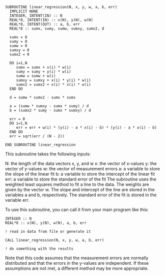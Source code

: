 ```
SUBROUTINE linear_regression(N, x, y, w, a, b, err)
  IMPLICIT NONE
  INTEGER, INTENT(IN) :: N
  REAL*8, INTENT(IN) :: x(N), y(N), w(N)
  REAL*8, INTENT(OUT) :: a, b, err
  REAL*8 :: sumx, sumy, sumw, sumxy, sumx2, d

  sumx = 0
  sumy = 0
  sumw = 0
  sumxy = 0
  sumx2 = 0

  DO i=1,N
     sumx = sumx + x(i) * w(i)
     sumy = sumy + y(i) * w(i)
     sumw = sumw + w(i)
     sumxy = sumxy + x(i) * y(i) * w(i)
     sumx2 = sumx2 + x(i) * x(i) * w(i)
  END DO

  d = sumw * sumx2 - sumx * sumx

  a = (sumw * sumxy - sumx * sumy) / d
  b = (sumx2 * sumy - sumx * sumxy) / d

  err = 0
  DO i=1,N
     err = err + w(i) * (y(i) - a * x(i) - b) * (y(i) - a * x(i) - b)
  END DO
  err = sqrt(err / (N - 2))

END SUBROUTINE linear_regression
```

This subroutine takes the following inputs:

N: the length of the data vectors x, y, and w
x: the vector of x-values
y: the vector of y-values
w: the vector of measurement errors
a: a variable to store the slope of the linear fit
b: a variable to store the intercept of the linear fit
err: a variable to store the standard error of the fit
The subroutine uses the weighted least squares method to fit a line to the data. The weights are given by the vector w. The slope and intercept of the line are stored in the variables a and b, respectively. The standard error of the fit is stored in the variable err.

To use this subroutine, you can call it from your main program like this:

```
INTEGER :: N
REAL*8 :: x(N), y(N), w(N), a, b, err

! read in data from file or generate it

CALL linear_regression(N, x, y, w, a, b, err)

! do something with the results
```

Note that this code assumes that the measurement errors are normally distributed and that the errors in the y-values are independent. If these assumptions are not met, a different method may be more appropriate.
